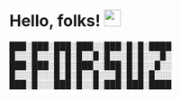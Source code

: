 # Hello, folks! <img src="https://raw.githubusercontent.com/MartinHeinz/MartinHeinz/master/wave.gif" width="30px">
███░███░███░███░░███░█░█░████
█░░░█░░░█░█░█░░█░█░░░█░█░░░█░
███░███░█░█░███░░███░█░█░░█░░
█░░░█░░░█░█░█░░█░░░█░█░█░█░░░
███░█░░░███░█░░█░███░███░████
<!--
**burakintisah/burakintisah** is a ✨ _special_ ✨ repository because its `README.md` (this file) appears on your GitHub profile.

Here are some ideas to get you started:

- 🔭 I’m currently working on ...
- 🌱 I’m currently learning ...
- 👯 I’m looking to collaborate on ...
- 🤔 I’m looking for help with ...
- 💬 Ask me about ...
- 📫 How to reach me: ...
- 😄 Pronouns: ...
- ⚡ Fun fact: ...
-->

